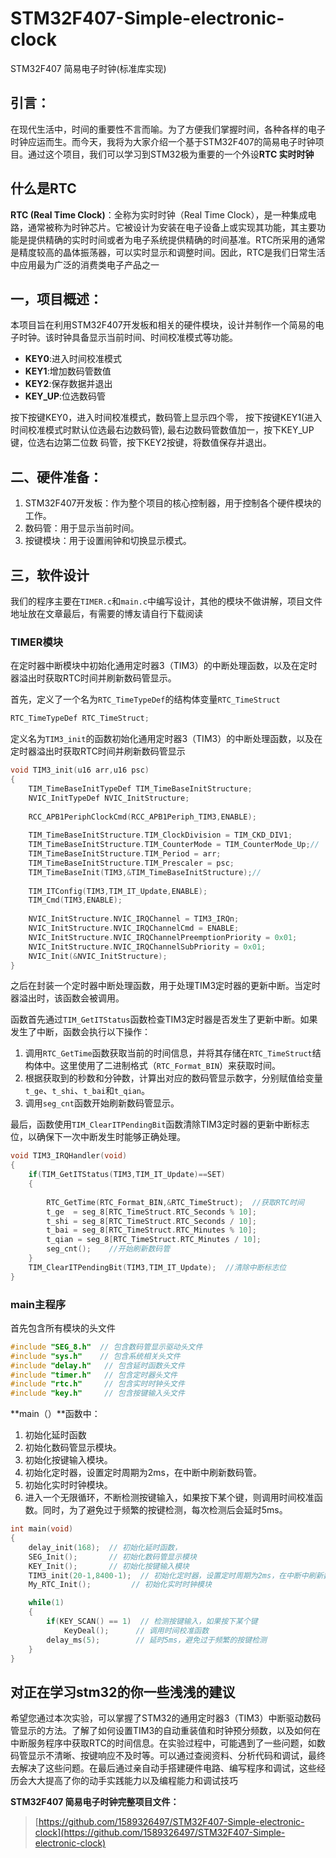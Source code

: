 # STM32F407-Simple-electronic-clock
STM32F407 简易电子时钟(标准库实现)

## 引言：
在现代生活中，时间的重要性不言而喻。为了方便我们掌握时间，各种各样的电子时钟应运而生。而今天，我将为大家介绍一个基于STM32F407的简易电子时钟项目。通过这个项目，我们可以学习到STM32极为重要的一个外设**RTC 实时时钟**

## 什么是**RTC**


**RTC (Real Time Clock)**：全称为实时时钟（Real Time Clock），是一种集成电路，通常被称为时钟芯片。它被设计为安装在电子设备上或实现其功能，其主要功能是提供精确的实时时间或者为电子系统提供精确的时间基准。RTC所采用的通常是精度较高的晶体振荡器，可以实时显示和调整时间。因此，RTC是我们日常生活中应用最为广泛的消费类电子产品之一
## 一，项目概述：

本项目旨在利用STM32F407开发板和相关的硬件模块，设计并制作一个简易的电子时钟。该时钟具备显示当前时间、时间校准模式等功能。

 - **KEY0**:进入时间校准模式  
 - **KEY1**:增加数码管数值  
 - **KEY2**:保存数据并退出  
 - **KEY_UP**:位选数码管

按下按键KEY0，进入时间校准模式，数码管上显示四个零，
按下按键KEY1(进入时间校准模式时默认位选最右边数码管),
最右边数码管数值加一，按下KEY_UP键，位选右边第二位数
码管，按下KEY2按键，将数值保存并退出。

## 二、硬件准备：
1. STM32F407开发板：作为整个项目的核心控制器，用于控制各个硬件模块的工作。
2. 数码管：用于显示当前时间。
3. 按键模块：用于设置闹钟和切换显示模式。

## 三，软件设计
我们的程序主要在`TIMER.c`和`main.c`中编写设计，其他的模块不做讲解，项目文件地址放在文章最后，有需要的博友请自行下载阅读
### TIMER模块
在定时器中断模块中初始化通用定时器3（TIM3）的中断处理函数，以及在定时器溢出时获取RTC时间并刷新数码管显示。

首先，定义了一个名为`RTC_TimeTypeDef`的结构体变量`RTC_TimeStruct`

```c
RTC_TimeTypeDef RTC_TimeStruct;
```
定义名为`TIM3_init`的函数初始化通用定时器3（TIM3）的中断处理函数，以及在定时器溢出时获取RTC时间并刷新数码管显示

```c
void TIM3_init(u16 arr,u16 psc)
{
	TIM_TimeBaseInitTypeDef TIM_TimeBaseInitStructure;
	NVIC_InitTypeDef NVIC_InitStructure;
	
	RCC_APB1PeriphClockCmd(RCC_APB1Periph_TIM3,ENABLE);
	
	TIM_TimeBaseInitStructure.TIM_ClockDivision = TIM_CKD_DIV1;
	TIM_TimeBaseInitStructure.TIM_CounterMode = TIM_CounterMode_Up;//
	TIM_TimeBaseInitStructure.TIM_Period = arr;
	TIM_TimeBaseInitStructure.TIM_Prescaler = psc;
	TIM_TimeBaseInit(TIM3,&TIM_TimeBaseInitStructure);//
	
	TIM_ITConfig(TIM3,TIM_IT_Update,ENABLE);
	TIM_Cmd(TIM3,ENABLE);
	
	NVIC_InitStructure.NVIC_IRQChannel = TIM3_IRQn;
	NVIC_InitStructure.NVIC_IRQChannelCmd = ENABLE;
	NVIC_InitStructure.NVIC_IRQChannelPreemptionPriority = 0x01;
	NVIC_InitStructure.NVIC_IRQChannelSubPriority = 0x01;
	NVIC_Init(&NVIC_InitStructure);
}
```
之后在封装一个定时器中断处理函数，用于处理TIM3定时器的更新中断。当定时器溢出时，该函数会被调用。

函数首先通过`TIM_GetITStatus`函数检查TIM3定时器是否发生了更新中断。如果发生了中断，函数会执行以下操作：

1. 调用`RTC_GetTime`函数获取当前的时间信息，并将其存储在`RTC_TimeStruct`结构体中。这里使用了二进制格式（`RTC_Format_BIN`）来获取时间。
2. 根据获取到的秒数和分钟数，计算出对应的数码管显示数字，分别赋值给变量`t_ge`、`t_shi`、`t_bai`和`t_qian`。
3. 调用`seg_cnt`函数开始刷新数码管显示。

最后，函数使用`TIM_ClearITPendingBit`函数清除TIM3定时器的更新中断标志位，以确保下一次中断发生时能够正确处理。

```c
void TIM3_IRQHandler(void)
{
	if(TIM_GetITStatus(TIM3,TIM_IT_Update)==SET)
	{
		
		RTC_GetTime(RTC_Format_BIN,&RTC_TimeStruct);  //获取RTC时间　
		t_ge  = seg_8[RTC_TimeStruct.RTC_Seconds % 10];
		t_shi = seg_8[RTC_TimeStruct.RTC_Seconds / 10];
		t_bai = seg_8[RTC_TimeStruct.RTC_Minutes % 10];
		t_qian = seg_8[RTC_TimeStruct.RTC_Minutes / 10];	
		seg_cnt();    //开始刷新数码管
	}
	TIM_ClearITPendingBit(TIM3,TIM_IT_Update);  //清除中断标志位
}
```
### main主程序


首先包含所有模块的头文件
```c
#include "SEG_8.h"  // 包含数码管显示驱动头文件
#include "sys.h"    // 包含系统相关头文件
#include "delay.h"   // 包含延时函数头文件
#include "timer.h"   // 包含定时器头文件
#include "rtc.h"     // 包含实时时钟头文件
#include "key.h"     // 包含按键输入头文件

```
**main（）**函数中：
1. 初始化延时函数
2. 初始化数码管显示模块。
3. 初始化按键输入模块。
4. 初始化定时器，设置定时周期为2ms，在中断中刷新数码管。
5. 初始化实时时钟模块。
6. 进入一个无限循环，不断检测按键输入，如果按下某个键，则调用时间校准函数。同时，为了避免过于频繁的按键检测，每次检测后会延时5ms。
```c
int main(void)
{
    delay_init(168);  // 初始化延时函数，
    SEG_Init();       // 初始化数码管显示模块
    KEY_Init();       // 初始化按键输入模块
    TIM3_init(20-1,8400-1);  // 初始化定时器，设置定时周期为2ms，在中断中刷新数码管
    My_RTC_Init();         // 初始化实时时钟模块

    while(1)
    {
        if(KEY_SCAN() == 1)  // 检测按键输入，如果按下某个键
            KeyDeal();      // 调用时间校准函数
        delay_ms(5);        // 延时5ms，避免过于频繁的按键检测
    }
}
```

## 对正在学习stm32的你一些浅浅的建议
希望您通过本次实验，可以掌握了STM32的通用定时器3（TIM3）中断驱动数码管显示的方法。了解了如何设置TIM3的自动重装值和时钟预分频数，以及如何在中断服务程序中获取RTC的时间信息。在实验过程中，可能遇到了一些问题，如数码管显示不清晰、按键响应不及时等。可以通过查阅资料、分析代码和调试，最终去解决了这些问题。在最后通过亲自动手搭建硬件电路、编写程序和调试，这些经历会大大提高了你的动手实践能力以及编程能力和调试技巧

**STM32F407 简易电子时钟完整项目文件：**

> [https://github.com/1589326497/STM32F407-Simple-electronic-clock](https://github.com/1589326497/STM32F407-Simple-electronic-clock)






